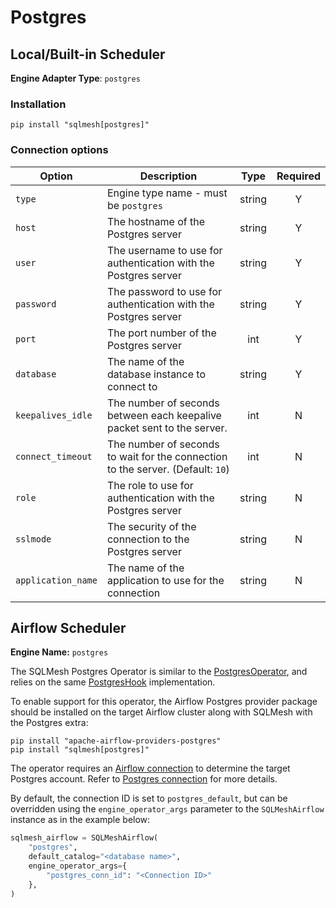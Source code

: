 # Postgres

## Local/Built-in Scheduler
**Engine Adapter Type**: `postgres`

### Installation
```
pip install "sqlmesh[postgres]"
```

### Connection options

| Option             | Description                                                                     | Type   | Required |
|--------------------|---------------------------------------------------------------------------------|:------:|:--------:|
| `type`             | Engine type name - must be `postgres`                                           | string | Y        |
| `host`             | The hostname of the Postgres server                                             | string | Y        |
| `user`             | The username to use for authentication with the Postgres server                 | string | Y        |
| `password`         | The password to use for authentication with the Postgres server                 | string | Y        |
| `port`             | The port number of the Postgres server                                          | int    | Y        |
| `database`         | The name of the database instance to connect to                                 | string | Y        |
| `keepalives_idle`  | The number of seconds between each keepalive packet sent to the server.         | int    | N        |
| `connect_timeout`  | The number of seconds to wait for the connection to the server. (Default: `10`) | int    | N        |
| `role`             | The role to use for authentication with the Postgres server                     | string | N        |
| `sslmode`          | The security of the connection to the Postgres server                           | string | N        |
| `application_name` | The name of the application to use for the connection                           | string | N        |

## Airflow Scheduler
**Engine Name:** `postgres`

The SQLMesh Postgres Operator is similar to the [PostgresOperator](https://airflow.apache.org/docs/apache-airflow-providers-postgres/stable/_api/airflow/providers/postgres/operators/postgres/index.html), and relies on the same [PostgresHook](https://airflow.apache.org/docs/apache-airflow-providers-postgres/stable/_api/airflow/providers/postgres/hooks/postgres/index.html) implementation.

To enable support for this operator, the Airflow Postgres provider package should be installed on the target Airflow cluster along with SQLMesh with the Postgres extra:
```
pip install "apache-airflow-providers-postgres"
pip install "sqlmesh[postgres]"
```

The operator requires an [Airflow connection](https://airflow.apache.org/docs/apache-airflow/stable/howto/connection.html) to determine the target Postgres account. Refer to [Postgres connection](https://airflow.apache.org/docs/apache-airflow-providers-postgres/stable/connections/postgres.html) for more details.

By default, the connection ID is set to `postgres_default`, but can be overridden using the `engine_operator_args` parameter to the `SQLMeshAirflow` instance as in the example below:
```python linenums="1"
sqlmesh_airflow = SQLMeshAirflow(
    "postgres",
    default_catalog="<database name>",
    engine_operator_args={
        "postgres_conn_id": "<Connection ID>"
    },
)
```